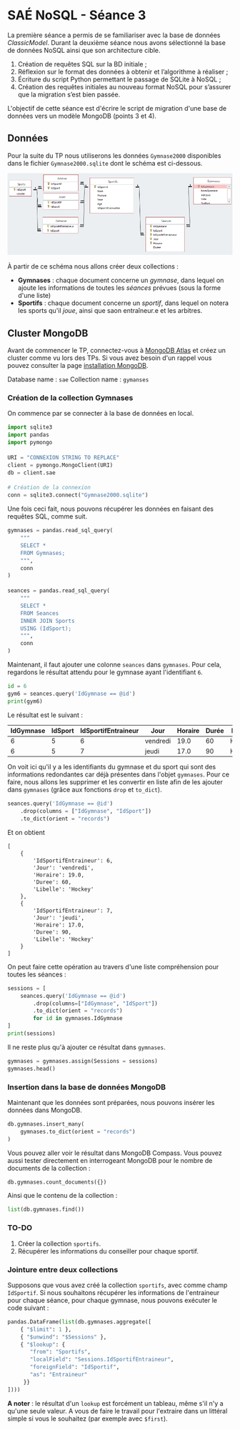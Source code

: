 # SAÉ NoSQL - Séance 3

La première séance a permis de se familiariser avec la base de données *ClassicModel*. Durant la deuxième séance nous avons sélectionné la base de données NoSQL ainsi que son architecture cible.

1. Création de requêtes SQL sur la BD initiale ;
2. Réflexion sur le format des données à obtenir et l’algorithme à réaliser ;
3. Écriture du script Python permettant le passage de SQLite à NoSQL ;
4. Création des requêtes initiales au nouveau format NoSQL pour s’assurer que la migration s’est bien passée.

L'objectif de cette séance est d'écrire le script de migration d'une base de données vers un modèle MongoDB (points 3 et 4).

## Données

Pour la suite du TP nous utiliserons les données `Gymnase2000` disponibles dans le fichier `Gymnase2000.sqlite` dont le schéma est ci-dessous.

![Gymnase2000 ER](../img/Gymnase2000.png)

À partir de ce schéma nous allons créer deux collections :
- **Gymnases** : chaque document concerne un *gymnase*, dans lequel on ajoute les informations de toutes les *séances* prévues (sous la forme d'une liste)
- **Sportifs** : chaque document concerne un *sportif*, dans lequel on notera les sports qu'il *joue*, ainsi que saon entraîneur.e et les arbitres.

## Cluster MongoDB

Avant de commencer le TP, connectez-vous à [MongoDB Atlas](https://account.mongodb.com/account/login?signedOut=true) et créez un cluster comme vu lors des TPs. Si vous avez besoin d'un rappel vous pouvez consulter la page [installation MongoDB](../../TP/installation-mongo.md).

Database name : `sae`
Collection name : `gymanses`

### Création de la collection Gymnases

On commence par se connecter à la base de données en local.

```python
import sqlite3
import pandas
import pymongo

URI = "CONNEXION STRING TO REPLACE"
client = pymongo.MongoClient(URI)
db = client.sae

# Création de la connexion
conn = sqlite3.connect("Gymnase2000.sqlite")
```

Une fois ceci fait, nous pouvons récupérer les données en faisant des requêtes SQL, comme suit.

```python
gymnases = pandas.read_sql_query(
    """
    SELECT *
    FROM Gymnases;
    """,
    conn
)

seances = pandas.read_sql_query(
    """
    SELECT *
    FROM Seances
    INNER JOIN Sports
    USING (IdSport);
    """,
    conn
)
```

Maintenant, il faut ajouter une colonne `seances` dans `gymnases`. Pour cela, regardons le résultat attendu pour le gymnase ayant l'identifiant `6`.

```python
id = 6
gym6 = seances.query('IdGymnase == @id')
print(gym6)
```

Le résultat est le suivant :

| IdGymnase | IdSport | IdSportifEntraineur | Jour     | Horaire | Durée | Libelle |
|-----------|---------|---------------------|----------|---------|-------|---------|
| 6         | 5       | 6                   | vendredi | 19.0    | 60    | Hockey  |
| 6         | 5       | 7                   | jeudi    | 17.0    | 90    | Hockey  |

On voit ici qu'il y a les identifiants du gymnase et du sport qui sont des informations redondantes car déjà présentes dans l'objet `gymnases`. Pour ce faire, nous allons les supprimer et les convertir en liste afin de les ajouter dans `gymnases` (grâce aux fonctions `drop` et `to_dict`).

```python
seances.query('IdGymnase == @id')
    .drop(columns = ["IdGymnase", "IdSport"])
    .to_dict(orient = "records")
```

Et on obtient

```
[
    {
        'IdSportifEntraineur': 6,
        'Jour': 'vendredi',
        'Horaire': 19.0,
        'Duree': 60,
        'Libelle': 'Hockey'
    },
    {
        'IdSportifEntraineur': 7,
        'Jour': 'jeudi',
        'Horaire': 17.0,
        'Duree': 90,
        'Libelle': 'Hockey'
    }
]
```

On peut faire cette opération au travers d'une liste compréhension pour toutes les séances :

```python
sessions = [
    seances.query('IdGymnase == @id')
        .drop(columns=["IdGymnase", "IdSport"])
        .to_dict(orient = "records") 
        for id in gymnases.IdGymnase
]
print(sessions)
```

Il ne reste plus qu'à ajouter ce résultat dans `gymnases`.

```python
gymnases = gymnases.assign(Sessions = sessions)
gymnases.head()
```

### Insertion dans la base de données MongoDB

Maintenant que les données sont préparées, nous pouvons insérer les données dans MongoDB.

```python
db.gymnases.insert_many(
    gymnases.to_dict(orient = "records")
)
```

Vous pouvez aller voir le résultat dans MongoDB Compass. Vous pouvez aussi tester directement en interrogeant MongoDB pour le nombre de documents de la collection :

```python
db.gymnases.count_documents({})
```

Ainsi que le contenu de la collection :

```python
list(db.gymnases.find())
```

### TO-DO

1. Créer la collection `sportifs`.
2. Récupérer les informations du conseiller pour chaque sportif.

### Jointure entre deux collections

Supposons que vous avez créé la collection `sportifs`, avec comme champ `IdSportif`. Si nous souhaitons récupérer les informations de l'entraineur pour chaque séance, pour chaque gymnase, nous pouvons exécuter le code suivant :

```python
pandas.DataFrame(list(db.gymnases.aggregate([
    { "$limit": 1 },
    { "$unwind": "$Sessions" },
    { "$lookup": {
       "from": "Sportifs",
       "localField": "Sessions.IdSportifEntraineur",
       "foreignField": "IdSportif",
       "as": "Entraineur"
     }}
])))
```

**A noter** : le résultat d'un `lookup` est forcément un tableau, même s'il n'y a qu'une seule valeur. A vous de faire le travail pour l'extraire dans un littéral simple si vous le souhaitez (par exemple avec `$first`).

